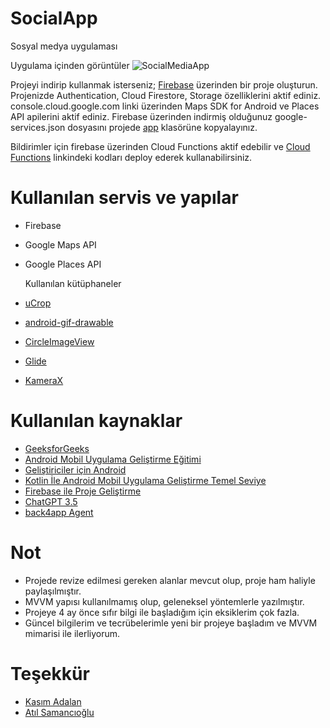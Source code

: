 # SocialApp
Sosyal medya uygulaması

Uygulama içinden görüntüler
![SocialMediaApp](https://github.com/emretsksn/SocialMediaApp/assets/58102146/8a7e265e-6e4c-4135-8823-efeb64a2f433)

Projeyi indirip kullanmak isterseniz;
[Firebase](https://console.firebase.google.com/) üzerinden bir proje oluşturun.
Projenizde Authentication, Cloud Firestore, Storage özelliklerini aktif ediniz.
console.cloud.google.com linki üzerinden Maps SDK for Android ve Places API apilerini aktif ediniz.
Firebase üzerinden indirmiş olduğunuz google-services.json dosyasını projede [app](https://github.com/emretsksn/SocialMediaApp/tree/master/app) klasörüne kopyalayınız.

Bildirimler için firebase üzerinden Cloud Functions aktif edebilir ve [Cloud Functions](https://github.com/emretsksn/SocialMediaApp/blob/master/cloud_functions.js) linkindeki kodları deploy ederek kullanabilirsiniz.

# Kullanılan servis ve yapılar
- Firebase
- Google Maps API
- Google Places API

  Kullanılan kütüphaneler
- [uCrop](https://github.com/Yalantis/uCrop)
- [android-gif-drawable](https://github.com/koral--/android-gif-drawable)
- [CircleImageView](https://github.com/hdodenhof/CircleImageView)
- [Glide](https://github.com/bumptech/glide)
- [KameraX](https://developer.android.com/jetpack/androidx/releases/camera?hl=tr)

# Kullanılan kaynaklar
- [GeeksforGeeks](www.geeksforgeeks.org)
- [Android Mobil Uygulama Geliştirme Eğitimi](https://www.udemy.com/course/android-mobil-uygulama-gelistirme-egitimi-kotlin)
- [Geliştiriciler için Android](https://developer.android.com/?hl=tr)
- [Kotlin İle Android Mobil Uygulama Geliştirme Temel Seviye](https://www.btkakademi.gov.tr/portal/course/kotlin-ile-android-mobil-uygulama-gelistirme-temel-seviye-10274)
- [Firebase ile Proje Geliştirme](https://www.btkakademi.gov.tr/portal/course/firebase-ile-proje-gelistirme-15059)
- [ChatGPT 3.5](https://chat.openai.com/)
- [back4app Agent](https://www.back4app.com/agent)

# Not
- Projede revize edilmesi gereken alanlar mevcut olup, proje ham haliyle paylaşılmıştır.
- MVVM yapısı kullanılmamış olup, geleneksel yöntemlerle yazılmıştır.
- Projeye 4 ay önce sıfır bilgi ile başladığım için eksiklerim çok fazla.
- Güncel bilgilerim ve tecrübelerimle yeni bir projeye başladım ve MVVM mimarisi ile ilerliyorum.

# Teşekkür
- [Kasım Adalan](https://www.linkedin.com/in/kas%C4%B1m-adalan/)
- [Atıl Samancıoğlu](https://www.linkedin.com/in/at%C4%B1l-samanc%C4%B1o%C4%9Flu-96028871/)
